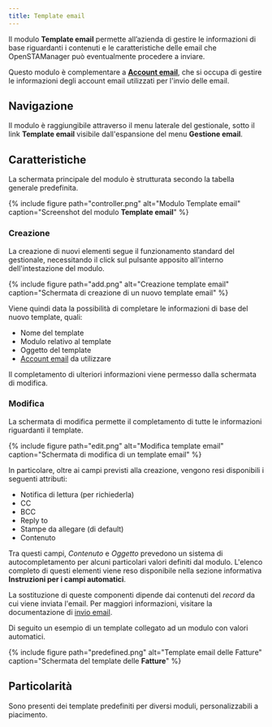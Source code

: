 ```yaml
---
title: Template email
---
```


Il modulo **Template email** permette all’azienda di gestire le informazioni di base riguardanti i contenuti e le caratteristiche delle email che  OpenSTAManager può eventualmente procedere a inviare.

Questo modulo è complementare a [**Account email**](account.md), che si occupa di gestire le informazioni degli account email utilizzati per l'invio delle email.

## Navigazione

Il modulo è raggiungibile attraverso il menu laterale del gestionale, sotto il link **Template email** visibile dall'espansione del menu **Gestione email**.

## Caratteristiche

La schermata principale del modulo è strutturata secondo la tabella generale predefinita.

{% include figure path="controller.png" alt="Modulo Template email" caption="Screenshot del modulo **Template email**" %}

### Creazione

La creazione di nuovi elementi segue il funzionamento standard del gestionale, necessitando il click sul pulsante apposito all'interno dell'intestazione del modulo.

{% include figure path="add.png" alt="Creazione template email" caption="Schermata di creazione di un nuovo template email" %}

Viene quindi data la possibilità di completare le informazioni di base del nuovo template, quali:
 - Nome del template
 - Modulo relativo al template
 - Oggetto del template
 - [Account email](account.md) da utilizzare

Il completamento di ulteriori informazioni viene permesso dalla schermata di modifica.

### Modifica

La schermata di modifica permette il completamento di tutte le informazioni riguardanti il template.

{% include figure path="edit.png" alt="Modifica template email" caption="Schermata di modifica di un template email" %}

In particolare, oltre ai campi previsti alla creazione, vengono resi disponibili i seguenti attributi:
 - Notifica di lettura (per richiederla)
 - CC
 - BCC
 - Reply to
 - Stampe da allegare (di default)
 - Contenuto

Tra questi campi, *Contenuto* e *Oggetto* prevedono un sistema di autocompletamento per alcuni particolari valori definiti dal modulo.
L'elenco completo di questi elementi viene reso disponibile nella sezione informativa **Instruzioni per i campi automatici**.

La sostituzione di queste componenti dipende dai contenuti del *record* da cui viene inviata l'email.
Per maggiori informazioni, visitare la documentazione di [invio email](invio.md).

Di seguito un esempio di un template collegato ad un modulo con valori automatici.

{% include figure path="predefined.png" alt="Template email delle Fatture" caption="Schermata del template delle **Fatture**" %}

## Particolarità

Sono presenti dei template predefiniti per diversi moduli, personalizzabili a piacimento.